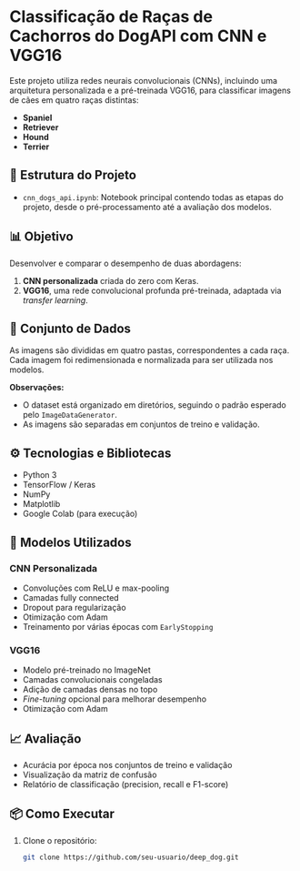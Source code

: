 # Classificação de Raças de Cachorros do DogAPI com CNN e VGG16

Este projeto utiliza redes neurais convolucionais (CNNs), incluindo uma arquitetura personalizada e a pré-treinada VGG16, para classificar imagens de cães em quatro raças distintas:

- **Spaniel**
- **Retriever**
- **Hound**
- **Terrier**

## 📁 Estrutura do Projeto

- `cnn_dogs_api.ipynb`: Notebook principal contendo todas as etapas do projeto, desde o pré-processamento até a avaliação dos modelos.

## 📊 Objetivo

Desenvolver e comparar o desempenho de duas abordagens:

1. **CNN personalizada** criada do zero com Keras.
2. **VGG16**, uma rede convolucional profunda pré-treinada, adaptada via *transfer learning*.

## 🐶 Conjunto de Dados

As imagens são divididas em quatro pastas, correspondentes a cada raça. Cada imagem foi redimensionada e normalizada para ser utilizada nos modelos.

**Observações:**
- O dataset está organizado em diretórios, seguindo o padrão esperado pelo `ImageDataGenerator`.
- As imagens são separadas em conjuntos de treino e validação.

## ⚙️ Tecnologias e Bibliotecas

- Python 3
- TensorFlow / Keras
- NumPy
- Matplotlib
- Google Colab (para execução)

## 🧠 Modelos Utilizados

### CNN Personalizada

- Convoluções com ReLU e max-pooling
- Camadas fully connected
- Dropout para regularização
- Otimização com Adam
- Treinamento por várias épocas com `EarlyStopping`

### VGG16

- Modelo pré-treinado no ImageNet
- Camadas convolucionais congeladas
- Adição de camadas densas no topo
- *Fine-tuning* opcional para melhorar desempenho
- Otimização com Adam

## 📈 Avaliação

- Acurácia por época nos conjuntos de treino e validação
- Visualização da matriz de confusão
- Relatório de classificação (precision, recall e F1-score)

## 📦 Como Executar

1. Clone o repositório:
   ```bash
   git clone https://github.com/seu-usuario/deep_dog.git
